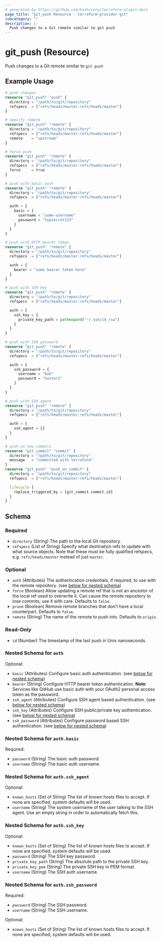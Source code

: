 ```yaml
---
# generated by https://github.com/hashicorp/terraform-plugin-docs
page_title: "git_push Resource - terraform-provider-git"
subcategory: ""
description: |-
  Push changes to a Git remote similar to git push
---
```


# git_push (Resource)

Push changes to a Git remote similar to `git push`

## Example Usage

```terraform
# push changes
resource "git_push" "push" {
  directory = "/path/to/git/repository"
  refspecs  = ["refs/heads/master:refs/heads/master"]
}

# specify remote
resource "git_push" "remote" {
  directory = "/path/to/git/repository"
  refspecs  = ["refs/heads/master:refs/heads/master"]
  remote    = "upstream"
}

# force push
resource "git_push" "remote" {
  directory = "/path/to/git/repository"
  refspecs  = ["refs/heads/master:refs/heads/master"]
  force     = true
}

# push with basic auth
resource "git_push" "remote" {
  directory = "/path/to/git/repository"
  refspecs  = ["refs/heads/master:refs/heads/master"]

  auth = {
    basic = {
      username = "some-username"
      password = "topsecret123"
    }
  }
}

# push with HTTP bearer token
resource "git_push" "remote" {
  directory = "/path/to/git/repository"
  refspecs  = ["refs/heads/master:refs/heads/master"]

  auth = {
    bearer = "some bearer token here"
  }
}

# push with SSH key
resource "git_push" "remote" {
  directory = "/path/to/git/repository"
  refspecs  = ["refs/heads/master:refs/heads/master"]

  auth = {
    ssh_key = {
      private_key_path = pathexpand("~/.ssh/id_rsa")
    }
  }
}

# push with SSH password
resource "git_push" "remote" {
  directory = "/path/to/git/repository"
  refspecs  = ["refs/heads/master:refs/heads/master"]

  auth = {
    ssh_password = {
      username = "bob"
      password = "hunter2"
    }
  }
}

# push with SSH agent
resource "git_push" "remote" {
  directory = "/path/to/git/repository"
  refspecs  = ["refs/heads/master:refs/heads/master"]

  auth = {
    ssh_agent = {}
  }
}

# push on new commits
resource "git_commit" "commit" {
  directory = "/path/to/git/repository"
  message   = "committed with terraform"
}
resource "git_push" "push_on_commit" {
  directory = "/path/to/git/repository"
  refspecs  = ["refs/heads/master:refs/heads/master"]

  lifecycle {
    replace_triggered_by = [git_commit.commit.id]
  }
}
```

<!-- schema generated by tfplugindocs -->
## Schema

### Required

- `directory` (String) The path to the local Git repository.
- `refspecs` (List of String) Specify what destination refs to update with what source objects. Note that these must be fully qualified refspecs, e.g. `refs/heads/master` instead of just `master`.

### Optional

- `auth` (Attributes) The authentication credentials, if required, to use with the remote repository. (see [below for nested schema](#nestedatt--auth))
- `force` (Boolean) Allow updating a remote ref that is not an ancestor of the local ref used to overwrite it. Can cause the remote repository to lose commits; use it with care. Defaults to `false`.
- `prune` (Boolean) Remove remote branches that don’t have a local counterpart. Defaults to `false`.
- `remote` (String) The name of the remote to push into. Defaults to `origin`.

### Read-Only

- `id` (Number) The timestamp of the last push in Unix nanoseconds.

<a id="nestedatt--auth"></a>
### Nested Schema for `auth`

Optional:

- `basic` (Attributes) Configure basic auth authentication. (see [below for nested schema](#nestedatt--auth--basic))
- `bearer` (String) Configure HTTP bearer token authentication. **Note**: Services like GitHub use basic auth with your OAuth2 personal access token as the password.
- `ssh_agent` (Attributes) Configure SSH agent based authentication. (see [below for nested schema](#nestedatt--auth--ssh_agent))
- `ssh_key` (Attributes) Configure SSH public/private key authentication. (see [below for nested schema](#nestedatt--auth--ssh_key))
- `ssh_password` (Attributes) Configure password based SSH authentication. (see [below for nested schema](#nestedatt--auth--ssh_password))

<a id="nestedatt--auth--basic"></a>
### Nested Schema for `auth.basic`

Required:

- `password` (String) The basic auth password.
- `username` (String) The basic auth username.


<a id="nestedatt--auth--ssh_agent"></a>
### Nested Schema for `auth.ssh_agent`

Optional:

- `known_hosts` (Set of String) The list of known hosts files to accept. If none are specified, system defaults will be used.
- `username` (String) The system username of the user talking to the SSH agent. Use an empty string in order to automatically fetch this.


<a id="nestedatt--auth--ssh_key"></a>
### Nested Schema for `auth.ssh_key`

Optional:

- `known_hosts` (Set of String) The list of known hosts files to accept. If none are specified, system defaults will be used.
- `password` (String) The SSH key password.
- `private_key_path` (String) The absolute path to the private SSH key.
- `private_key_pem` (String) The private SSH key in PEM format.
- `username` (String) The SSH auth username.


<a id="nestedatt--auth--ssh_password"></a>
### Nested Schema for `auth.ssh_password`

Required:

- `password` (String) The SSH password.
- `username` (String) The SSH username.

Optional:

- `known_hosts` (Set of String) The list of known hosts files to accept. If none are specified, system defaults will be used.
